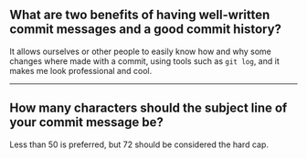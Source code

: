 ## **What are two benefits of having well-written commit messages and a good commit history?**

It allows ourselves or other people to easily know how and why some changes where made with a commit, using tools such as `git log`, and it makes me look professional and cool.

---

## **How many characters should the subject line of your commit message be?**

Less than 50 is preferred, but 72 should be considered the hard cap.
